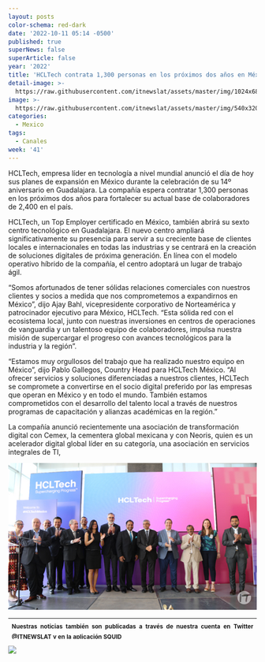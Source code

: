 ```yaml
---
layout: posts
color-schema: red-dark
date: '2022-10-11 05:14 -0500'
published: true
superNews: false
superArticle: false
year: '2022'
title: 'HCLTech contrata 1,300 personas en los próximos dos años en México'
detail-image: >-
  https://raw.githubusercontent.com/itnewslat/assets/master/img/1024x680/HCLTech-mexico-g.jpg
image: >-
  https://raw.githubusercontent.com/itnewslat/assets/master/img/540x320/HCLTech-mexico-p.jpg
categories:
  - Mexico
tags:
  - Canales
week: '41'
---
```

HCLTech, empresa líder en tecnología a nivel mundial anunció el día de hoy sus planes de expansión en México durante la celebración de su 14º aniversario en Guadalajara.  La compañía espera contratar 1,300 personas en los próximos dos años para fortalecer su actual base de colaboradores de 2,400 en el país. 

HCLTech, un Top Employer certificado en México, también abrirá su sexto centro tecnológico en Guadalajara. El nuevo centro ampliará significativamente su presencia para servir a su creciente base de clientes locales e internacionales en todas las industrias y se centrará en la creación de soluciones digitales de próxima generación. En línea con el modelo operativo híbrido de la compañía, el centro adoptará un lugar de trabajo ágil.

“Somos afortunados de tener sólidas relaciones comerciales con nuestros clientes y socios a medida que nos comprometemos a expandirnos en México”, dijo Ajay Bahl, vicepresidente corporativo de Norteamérica y patrocinador ejecutivo para México, HCLTech. “Esta sólida red con el ecosistema local, junto con nuestras inversiones en centros de operaciones de vanguardia y un talentoso equipo de colaboradores, impulsa nuestra misión de supercargar el progreso con avances tecnológicos para la industria y la región”.

“Estamos muy orgullosos del trabajo que ha realizado nuestro equipo en México”, dijo Pablo Gallegos, Country Head para HCLTech México. “Al ofrecer servicios y soluciones diferenciadas a nuestros clientes, HCLTech se compromete a convertirse en el socio digital preferido por las empresas que operan en México y en todo el mundo. También estamos comprometidos con el desarrollo del talento local a través de nuestros programas de capacitación y alianzas académicas en la región.”

La compañía anunció recientemente una asociación de transformación digital con Cemex, la cementera global mexicana y con Neoris, quien es un acelerador digital global líder en su categoría, una asociación en servicios integrales de TI, 

![](https://raw.githubusercontent.com/itnewslat/assets/master/img/540x320/HCLTech-mexico-p.jpg)

<table style="height: 42px;" width="569">
<tbody>
<tr>
<td style="text-align: justify;"><sub><strong>Nuestras noticias también son publicadas a través de nuestra cuenta en Twitter <a href="https://twitter.com/itnewslat?lang=es">@ITNEWSLAT</a> y en la aplicación <a href="https://squidapp.co/en/">SQUID</a></strong></sub></td>
</tr>
</tbody>
</table>

<img src="https://tracker.metricool.com/c3po.jpg?hash=56f88a41e39ab42c063cc51676587a04"/>
